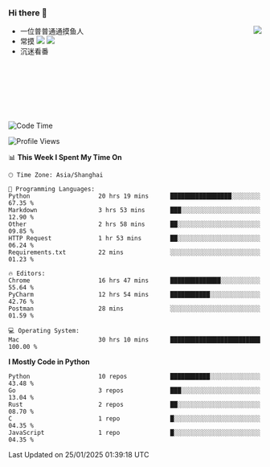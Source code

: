 ### Hi there 👋


<a href="https://github.com/yanlc39">
  <img align="right" src="https://github-readme-stats.vercel.app/api?username=yanlc39&show_icons=true&hide_border=true&icon_color=586069&title_color=a0a9af">
</a>

- 一位普普通通摸鱼人
- 常摸 ![](https://img.shields.io/badge/-Python-3e74a2?style=flat-square&logo=Python&logoColor=fff) ![](https://img.shields.io/badge/-C%2B%2B-brightgreen?style=flat-square)
- 沉迷看番



<br><br><br><br><br><br>


<!--START_SECTION:waka-->
![Code Time](http://img.shields.io/badge/Code%20Time-760%20hrs%2044%20mins-blue)

![Profile Views](http://img.shields.io/badge/Profile%20Views-0-blue)

📊 **This Week I Spent My Time On** 

```text
🕑︎ Time Zone: Asia/Shanghai

💬 Programming Languages: 
Python                   20 hrs 19 mins      █████████████████░░░░░░░░   67.35 % 
Markdown                 3 hrs 53 mins       ███░░░░░░░░░░░░░░░░░░░░░░   12.90 % 
Other                    2 hrs 58 mins       ██░░░░░░░░░░░░░░░░░░░░░░░   09.85 % 
HTTP Request             1 hr 53 mins        ██░░░░░░░░░░░░░░░░░░░░░░░   06.24 % 
Requirements.txt         22 mins             ░░░░░░░░░░░░░░░░░░░░░░░░░   01.23 % 

🔥 Editors: 
Chrome                   16 hrs 47 mins      ██████████████░░░░░░░░░░░   55.64 % 
PyCharm                  12 hrs 54 mins      ███████████░░░░░░░░░░░░░░   42.76 % 
Postman                  28 mins             ░░░░░░░░░░░░░░░░░░░░░░░░░   01.59 % 

💻 Operating System: 
Mac                      30 hrs 10 mins      █████████████████████████   100.00 % 
```

**I Mostly Code in Python** 

```text
Python                   10 repos            ███████████░░░░░░░░░░░░░░   43.48 % 
Go                       3 repos             ███░░░░░░░░░░░░░░░░░░░░░░   13.04 % 
Rust                     2 repos             ██░░░░░░░░░░░░░░░░░░░░░░░   08.70 % 
C                        1 repo              █░░░░░░░░░░░░░░░░░░░░░░░░   04.35 % 
JavaScript               1 repo              █░░░░░░░░░░░░░░░░░░░░░░░░   04.35 % 
```




 Last Updated on 25/01/2025 01:39:18 UTC
<!--END_SECTION:waka-->
